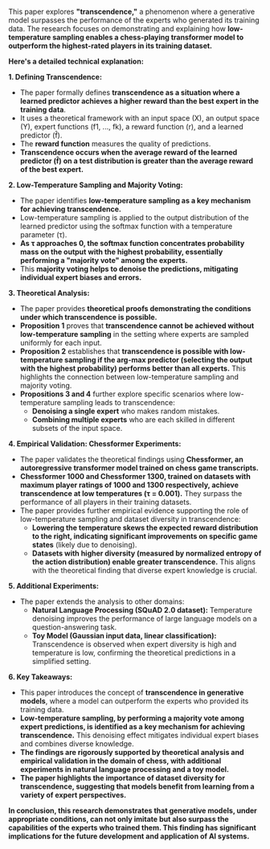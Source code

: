 This paper explores **"transcendence,"** a phenomenon where a generative model surpasses the performance of the experts who generated its training data. The research focuses on demonstrating and explaining how **low-temperature sampling enables a chess-playing transformer model to outperform the highest-rated players in its training dataset.**

**Here's a detailed technical explanation:**

**1. Defining Transcendence:**

- The paper formally defines **transcendence as a situation where a learned predictor achieves a higher reward than the best expert in the training data**.
- It uses a theoretical framework with an input space (X), an output space (Y), expert functions (f1, ..., fk), a reward function (r), and a learned predictor (f̂).
- The **reward function** measures the quality of predictions.
- **Transcendence occurs when the average reward of the learned predictor (f̂) on a test distribution is greater than the average reward of the best expert.**

**2. Low-Temperature Sampling and Majority Voting:**

- The paper identifies **low-temperature sampling as a key mechanism for achieving transcendence.**
- Low-temperature sampling is applied to the output distribution of the learned predictor using the softmax function with a temperature parameter (τ).
- **As τ approaches 0, the softmax function concentrates probability mass on the output with the highest probability, essentially performing a "majority vote" among the experts.**
- This **majority voting helps to denoise the predictions, mitigating individual expert biases and errors.**

**3. Theoretical Analysis:**

- The paper provides **theoretical proofs demonstrating the conditions under which transcendence is possible.**
- **Proposition 1** proves that **transcendence cannot be achieved without low-temperature sampling** in the setting where experts are sampled uniformly for each input.
- **Proposition 2** establishes that **transcendence is possible with low-temperature sampling if the arg-max predictor (selecting the output with the highest probability) performs better than all experts.** This highlights the connection between low-temperature sampling and majority voting.
- **Propositions 3 and 4** further explore specific scenarios where low-temperature sampling leads to transcendence:
    - **Denoising a single expert** who makes random mistakes.
    - **Combining multiple experts** who are each skilled in different subsets of the input space.

**4. Empirical Validation: Chessformer Experiments:**

- The paper validates the theoretical findings using **Chessformer, an autoregressive transformer model trained on chess game transcripts.**
- **Chessformer 1000 and Chessformer 1300, trained on datasets with maximum player ratings of 1000 and 1300 respectively, achieve transcendence at low temperatures (τ = 0.001).** They surpass the performance of all players in their training datasets.
- The paper provides further empirical evidence supporting the role of low-temperature sampling and dataset diversity in transcendence:
    - **Lowering the temperature skews the expected reward distribution to the right, indicating significant improvements on specific game states** (likely due to denoising).
    - **Datasets with higher diversity (measured by normalized entropy of the action distribution) enable greater transcendence.** This aligns with the theoretical finding that diverse expert knowledge is crucial.

**5. Additional Experiments:**

- The paper extends the analysis to other domains:
    - **Natural Language Processing (SQuAD 2.0 dataset):** Temperature denoising improves the performance of large language models on a question-answering task.
    - **Toy Model (Gaussian input data, linear classification):** Transcendence is observed when expert diversity is high and temperature is low, confirming the theoretical predictions in a simplified setting.

**6. Key Takeaways:**

- This paper introduces the concept of **transcendence in generative models**, where a model can outperform the experts who provided its training data.
- **Low-temperature sampling, by performing a majority vote among expert predictions, is identified as a key mechanism for achieving transcendence.** This denoising effect mitigates individual expert biases and combines diverse knowledge.
- **The findings are rigorously supported by theoretical analysis and empirical validation in the domain of chess, with additional experiments in natural language processing and a toy model.**
- **The paper highlights the importance of dataset diversity for transcendence, suggesting that models benefit from learning from a variety of expert perspectives.**

**In conclusion, this research demonstrates that generative models, under appropriate conditions, can not only imitate but also surpass the capabilities of the experts who trained them. This finding has significant implications for the future development and application of AI systems.**



